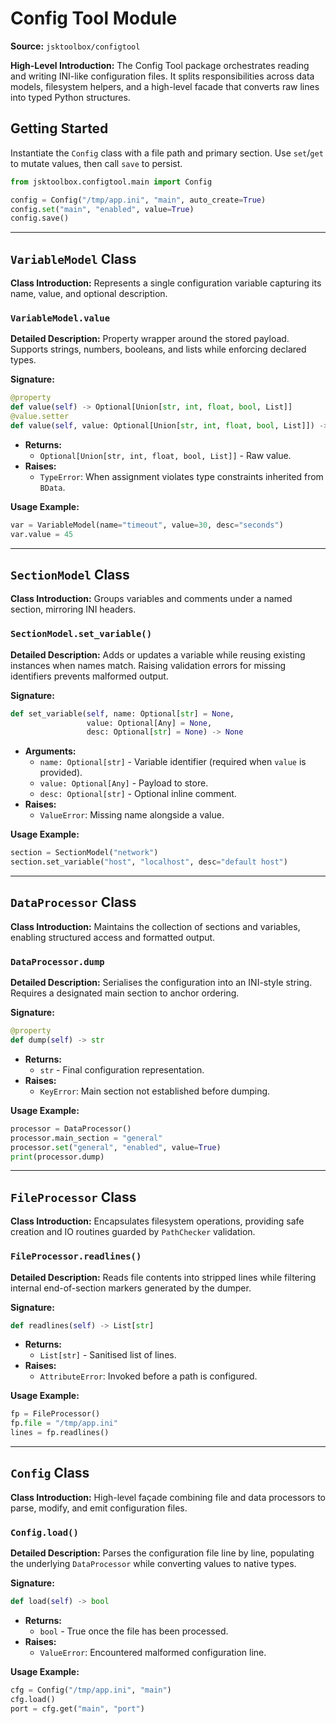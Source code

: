 # Config Tool Module

**Source:** `jsktoolbox/configtool`

**High-Level Introduction:**
The Config Tool package orchestrates reading and writing INI-like configuration files. It splits responsibilities across data models, filesystem helpers, and a high-level facade that converts raw lines into typed Python structures.

## Getting Started

Instantiate the `Config` class with a file path and primary section. Use `set`/`get` to mutate values, then call `save` to persist.

```python
from jsktoolbox.configtool.main import Config

config = Config("/tmp/app.ini", "main", auto_create=True)
config.set("main", "enabled", value=True)
config.save()
```

---

## `VariableModel` Class

**Class Introduction:**
Represents a single configuration variable capturing its name, value, and optional description.

### `VariableModel.value`

**Detailed Description:**
Property wrapper around the stored payload. Supports strings, numbers, booleans, and lists while enforcing declared types.

**Signature:**

```python
@property
def value(self) -> Optional[Union[str, int, float, bool, List]]
@value.setter
def value(self, value: Optional[Union[str, int, float, bool, List]]) -> None
```

- **Returns:**
  - `Optional[Union[str, int, float, bool, List]]` - Raw value.
- **Raises:**
  - `TypeError`: When assignment violates type constraints inherited from `BData`.

**Usage Example:**

```python
var = VariableModel(name="timeout", value=30, desc="seconds")
var.value = 45
```

---

## `SectionModel` Class

**Class Introduction:**
Groups variables and comments under a named section, mirroring INI headers.

### `SectionModel.set_variable()`

**Detailed Description:**
Adds or updates a variable while reusing existing instances when names match. Raising validation errors for missing identifiers prevents malformed output.

**Signature:**

```python
def set_variable(self, name: Optional[str] = None,
                 value: Optional[Any] = None,
                 desc: Optional[str] = None) -> None
```

- **Arguments:**
  - `name: Optional[str]` - Variable identifier (required when `value` is provided).
  - `value: Optional[Any]` - Payload to store.
  - `desc: Optional[str]` - Optional inline comment.
- **Raises:**
  - `ValueError`: Missing name alongside a value.

**Usage Example:**

```python
section = SectionModel("network")
section.set_variable("host", "localhost", desc="default host")
```

---

## `DataProcessor` Class

**Class Introduction:**
Maintains the collection of sections and variables, enabling structured access and formatted output.

### `DataProcessor.dump`

**Detailed Description:**
Serialises the configuration into an INI-style string. Requires a designated main section to anchor ordering.

**Signature:**

```python
@property
def dump(self) -> str
```

- **Returns:**
  - `str` - Final configuration representation.
- **Raises:**
  - `KeyError`: Main section not established before dumping.

**Usage Example:**

```python
processor = DataProcessor()
processor.main_section = "general"
processor.set("general", "enabled", value=True)
print(processor.dump)
```

---

## `FileProcessor` Class

**Class Introduction:**
Encapsulates filesystem operations, providing safe creation and IO routines guarded by `PathChecker` validation.

### `FileProcessor.readlines()`

**Detailed Description:**
Reads file contents into stripped lines while filtering internal end-of-section markers generated by the dumper.

**Signature:**

```python
def readlines(self) -> List[str]
```

- **Returns:**
  - `List[str]` - Sanitised list of lines.
- **Raises:**
  - `AttributeError`: Invoked before a path is configured.

**Usage Example:**

```python
fp = FileProcessor()
fp.file = "/tmp/app.ini"
lines = fp.readlines()
```

---

## `Config` Class

**Class Introduction:**
High-level façade combining file and data processors to parse, modify, and emit configuration files.

### `Config.load()`

**Detailed Description:**
Parses the configuration file line by line, populating the underlying `DataProcessor` while converting values to native types.

**Signature:**

```python
def load(self) -> bool
```

- **Returns:**
  - `bool` - True once the file has been processed.
- **Raises:**
  - `ValueError`: Encountered malformed configuration line.

**Usage Example:**

```python
cfg = Config("/tmp/app.ini", "main")
cfg.load()
port = cfg.get("main", "port")
```

```

```
